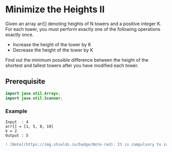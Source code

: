 # Minimize the Heights II
Given an array arr[] denoting heights of N towers and a positive integer K. 
For each tower, you must perform exactly one of the following operations exactly once.
- Increase the height of the tower by K
- Decrease the height of the tower by K

Find out the minimum possible difference between the height of the shortest and tallest towers after you have modified each tower.
## Prerequisite
```java
import java.util.Arrays;
import java.util.Scanner;
```
### Example
```
Input  : 4
arr[] = [1, 5, 8, 10]
k = 2
Output : 5
```
```diff
! [Note](https://img.shields.io/badge/Note-red): It is compulsory to increase or decrease the height by K for each tower. After the operation, the resultant array should not contain any negative integers.
```